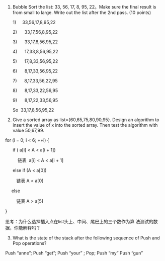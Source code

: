 1. Bubble Sort the list: 33, 56, 17, 8, 95, 22。Make sure the final result is
from small to large.
Write out the list after the 2nd pass. (10 points)

    1)      33,56,17,8,95,22

    2)      33,17,56,8,95,22

    3)      33,17,8,56,95,22

    4)      17,33,8,56,95,22

    5)      17,8,33,56,95,22

    6)      8,17,33,56,95,22

    7)      8,17,33,56,22,95

    8)      8,17,33,22,56,95

    9)      8,17,22,33,56,95

    So  33,17,8,56,95,22

2. Give a sorted array as list={60,65,75,80,90,95}. Design an algorithm to
insert the value of x into the sorted array. Then test the algorithm with
value 50,67,99.

for (i = 0; i < 6; ++i) {

      if ( a[i] < A < a[i + 1])

          链表  a[i] < A < a[i + 1]

      else if (A < a[0])

         链表 A < a[0]

     else

         链表 A > a[5]

}


思考：为什么选择插入点在list头上、中间、尾巴上的三个数作为算
法测试的数据，你能解释吗？

3. What is the state of the stack after the following sequence of Push and
Pop operations?

Push “anne”; Push “get”; Push “your” ; Pop; Push “my” Push “gun” 
